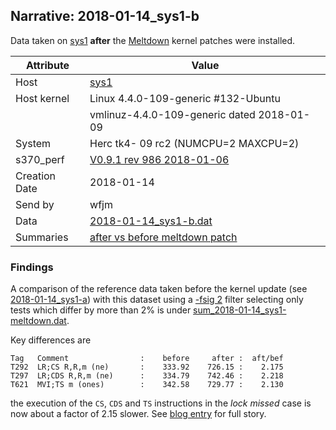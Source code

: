 ## Narrative: 2018-01-14_sys1-b

Data taken on [sys1](hostinfo_sys1.md) **after** the
[Meltdown](https://en.wikipedia.org/wiki/Meltdown_(security_vulnerability))
kernel patches were installed.

| Attribute | Value |
| --------- | ----- |
| Host   | [sys1](hostinfo_sys1.md) |
| Host kernel | Linux 4.4.0-109-generic #132-Ubuntu |
|             | vmlinuz-4.4.0-109-generic dated 2018-01-09 |
| System | Herc tk4- 09 rc2 (NUMCPU=2 MAXCPU=2) |
| s370_perf | [V0.9.1  rev  986  2018-01-06](https://github.com/wfjm/s370-perf/blob/8a90021/codes/s370_perf.asm) |
| Creation Date | 2018-01-14 |
| Send by | wfjm |
| Data | [2018-01-14_sys1-b.dat](../data/2018-01-14_sys1-b.dat) |
| Summaries | [after vs before meltdown patch](sum_2018-01-14_sys1-meltdown.dat) |

### Findings

A comparison of the reference data taken before the kernel update
(see [2018-01-14_sys1-a](2018-01-14_sys1-a.md)) with this dataset using a
[-fsig 2](../doc/s370_perf_sum.md#user-content-opt-fsig) filter selecting
only tests which differ by more than 2% is under
[sum_2018-01-14_sys1-meltdown.dat](sum_2018-01-14_sys1-meltdown.dat).

Key differences are
```
Tag   Comment                :    before     after :  aft/bef
T292  LR;CS R,R,m (ne)       :    333.92    726.15 :    2.175
T297  LR;CDS R,R,m (ne)      :    334.79    742.46 :    2.218
T621  MVI;TS m (ones)        :    342.58    729.77 :    2.130
```

the execution of the `CS`, `CDS` and `TS` instructions in the
_lock missed_ case is now about a factor of 2.15 slower.
See [blog entry](https://wfjm.github.io/blogs/mvs/2018-01-14-impact-of-meltdown-on-hercules.html) for full story.
